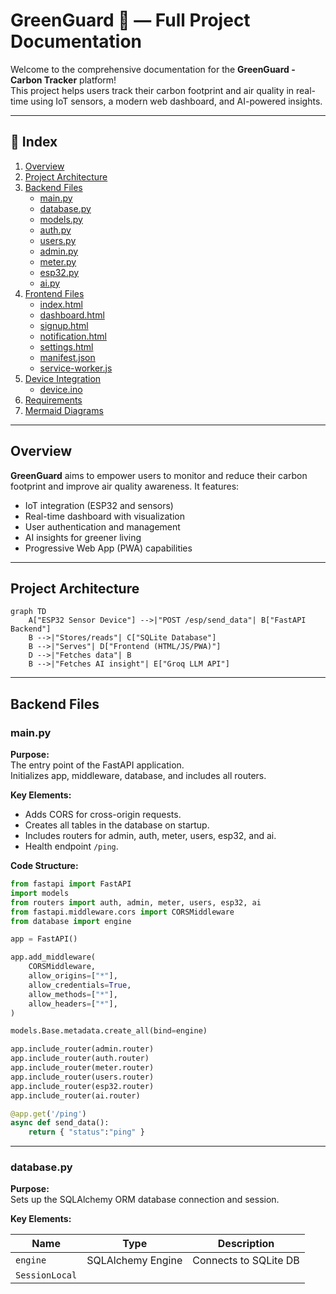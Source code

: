 # GreenGuard 🌿 — Full Project Documentation

Welcome to the comprehensive documentation for the **GreenGuard - Carbon Tracker** platform!  
This project helps users track their carbon footprint and air quality in real-time using IoT sensors, a modern web dashboard, and AI-powered insights.

---

## 📑 Index

1. [Overview](#overview)
2. [Project Architecture](#project-architecture)
3. [Backend Files](#backend-files)
    - [main.py](#mainpy)
    - [database.py](#databasepy)
    - [models.py](#modelspy)
    - [auth.py](#authpy)
    - [users.py](#userspy)
    - [admin.py](#adminpy)
    - [meter.py](#meterpy)
    - [esp32.py](#esp32py)
    - [ai.py](#aipy)
4. [Frontend Files](#frontend-files)
    - [index.html](#indexhtml)
    - [dashboard.html](#dashboardhtml)
    - [signup.html](#signuphtml)
    - [notification.html](#notificationhtml)
    - [settings.html](#settingshtml)
    - [manifest.json](#manifestjson)
    - [service-worker.js](#service-workerjs)
5. [Device Integration](#device-integration)
    - [device.ino](#deviceino)
6. [Requirements](#requirementstxt)
7. [Mermaid Diagrams](#mermaid-diagrams)

---

## Overview

**GreenGuard** aims to empower users to monitor and reduce their carbon footprint and improve air quality awareness. It features:

- IoT integration (ESP32 and sensors)
- Real-time dashboard with visualization
- User authentication and management
- AI insights for greener living
- Progressive Web App (PWA) capabilities

---

## Project Architecture

```mermaid
graph TD
    A["ESP32 Sensor Device"] -->|"POST /esp/send_data"| B["FastAPI Backend"]
    B -->|"Stores/reads"| C["SQLite Database"]
    B -->|"Serves"| D["Frontend (HTML/JS/PWA)"]
    D -->|"Fetches data"| B
    B -->|"Fetches AI insight"| E["Groq LLM API"]
```

---

## Backend Files

### main.py

**Purpose:**  
The entry point of the FastAPI application.  
Initializes app, middleware, database, and includes all routers.

**Key Elements:**

- Adds CORS for cross-origin requests.
- Creates all tables in the database on startup.
- Includes routers for admin, auth, meter, users, esp32, and ai.
- Health endpoint `/ping`.

**Code Structure:**

```python
from fastapi import FastAPI
import models
from routers import auth, admin, meter, users, esp32, ai
from fastapi.middleware.cors import CORSMiddleware
from database import engine

app = FastAPI()

app.add_middleware(
    CORSMiddleware,
    allow_origins=["*"],
    allow_credentials=True,
    allow_methods=["*"],
    allow_headers=["*"],
)

models.Base.metadata.create_all(bind=engine)

app.include_router(admin.router)
app.include_router(auth.router)
app.include_router(meter.router)
app.include_router(users.router)
app.include_router(esp32.router)
app.include_router(ai.router)

@app.get('/ping')
async def send_data():
    return { "status":"ping" }
```

---

### database.py

**Purpose:**  
Sets up the SQLAlchemy ORM database connection and session.

**Key Elements:**

| Name              | Type             | Description                    |
|-------------------|------------------|--------------------------------|
| `engine`          | SQLAlchemy Engine| Connects to SQLite DB          |
| `SessionLocal`    |